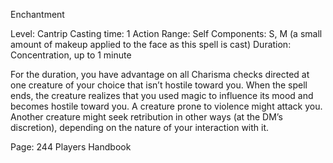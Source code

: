 Enchantment

Level: Cantrip
Casting time: 1 Action
Range: Self
Components: S, M (a small amount of makeup applied to the face as this spell is cast)
Duration: Concentration, up to 1 minute

For the duration, you have advantage on all Charisma checks directed at one creature of your choice that isn’t hostile toward you.
When the spell ends, the creature realizes that you used magic to influence its mood and becomes hostile toward you.
A creature prone to violence might attack you.
Another creature might seek retribution in other ways (at the DM’s discretion), depending on the nature of your interaction with it.

Page: 244 Players Handbook
